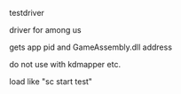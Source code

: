 testdriver

driver for among us

gets app pid and GameAssembly.dll address

do not use with kdmapper etc.

load like "sc start test"


